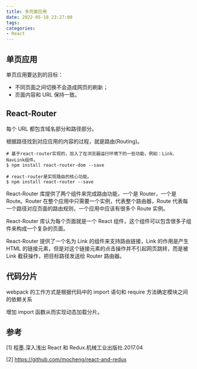 ```yaml
---
title: 多页面应用
date: 2022-05-18 23:27:00
tags:
categories:
- React
---
```


## 单页应用
单页应用要达到的目标：
- 不同页面之间切换不会造成网页的刷新；
- 页面内容和 URL 保持一致。

## React-Router
每个 URL 都包含域名部分和路径部分。

根据路径找到对应应用的内容的过程，就是路由(Routing)。

```shell
# 基于react-router实现的，加入了在浏览器运行环境下的一些功能，例如：Link、NavLink组件。
$ npm install react-router-dom --save 

# react-router是实现路由的核心功能。
$ npm install react-router --save
```

React-Router 库提供了两个组件来完成路由功能，一个是 Router，一个是 Route。Router 在整个应用中只需要一个实例，代表整个路由器，Route 代表每一个路径对应页面的路由规则，一个应用中应该有很多个 Route 实例。

React-Router 库认为每个页面就是一个 React 组件，这个组件可以包含很多子组件来构成一个复杂的页面。

React-Router 提供了一个名为 Link 的组件来支持路由链接，Link 的作用是产生 HTML 的链接元素，但是对这个链接元素的点击操作并不引起网页跳转，而是被 Link 截获操作，把目标路径发送给 Router 路由器。

## 代码分片
webpack 的工作方式是根据代码中的 import 语句和 require 方法确定模块之间的依赖关系

增加 import 函数从而实现动态加载分片。


## 参考
[1] 程墨.深入浅出 React 和 Redux.机械工业出版社.2017.04

[2] https://github.com/mocheng/react-and-redux
